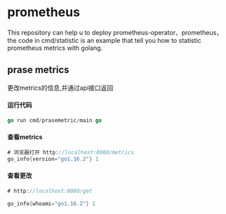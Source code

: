 # prometheus
This repository can help u to deploy prometheus-operator、prometheus，the code in cmd/statistic is an example that tell you how to statistic prometheus metrics with golang.

## prase metrics
更改metrics的信息,并通过api接口返回
#### 运行代码
```go
go run cmd/prasemetric/main.go
```

#### 查看metrics
```go
# 浏览器打开 http://localhost:8080/metrics
go_info{version="go1.16.2"} 1
```

#### 查看更改
```go
# http://localhost:8080/get

go_info{whoami="go1.16.2"} 1
```
